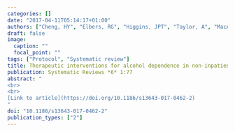 ```yaml
---
categories: []
date: "2017-04-11T05:14:17+01:00"
authors: ["Cheng, HY", "Elbers, RG", "Higgins, JPT", "Taylor, A", "MacArthur, GJ", "**McGuinness, LA**", " Dawson, S", "López-López, JA", "Cowlishaw, S", "Hickman, M", "Kessler, D"]
draft: false
image:
  caption: ""
  focal_point: ""
tags: ["Protocol", "Systematic review"]
title: Therapeutic interventions for alcohol dependence in non-inpatient settings; a systematic review and network meta-analysis (protocol)
publication: Systematic Reviews *6* 1:77
abstract: "
<br>
<br>
[Link to article](https://doi.org/10.1186/s13643-017-0462-2)
"
doi: "10.1186/s13643-017-0462-2"
publication_types: ["2"]
---
```

